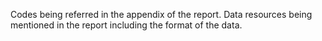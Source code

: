 Codes being referred in the appendix of the report.
Data resources being mentioned in the report including the format of the data.
